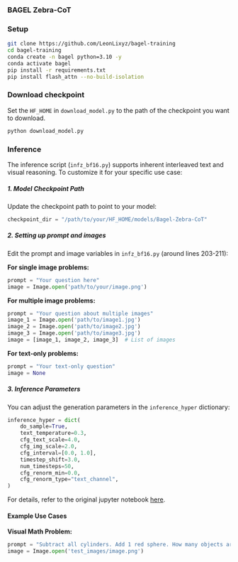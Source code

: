 ### BAGEL Zebra-CoT

### Setup

```bash
git clone https://github.com/LeonLixyz/bagel-training
cd bagel-training
conda create -n bagel python=3.10 -y
conda activate bagel
pip install -r requirements.txt
pip install flash_attn --no-build-isolation
```

### Download checkpoint

Set the `HF_HOME` in `download_model.py` to the path of the checkpoint you want to download.

```bash
python download_model.py
```

### Inference

The inference script (`infz_bf16.py`) supports inherent interleaved text and visual reasoning. To customize it for your
specific use case:

##### 1. Model Checkpoint Path

Update the checkpoint path to point to your model:

```python
checkpoint_dir = "/path/to/your/HF_HOME/models/Bagel-Zebra-CoT"
```

##### 2. Setting up prompt and images

Edit the prompt and image variables in `infz_bf16.py` (around lines 203-211):

**For single image problems:**
```python
prompt = "Your question here"
image = Image.open('path/to/your/image.png')
```

**For multiple image problems:**
```python
prompt = "Your question about multiple images"
image_1 = Image.open('path/to/image1.jpg')
image_2 = Image.open('path/to/image2.jpg') 
image_3 = Image.open('path/to/image3.jpg')
image = [image_1, image_2, image_3]  # List of images
```

**For text-only problems:**
```python
prompt = "Your text-only question"
image = None
```

##### 3. Inference Parameters

You can adjust the generation parameters in the `inference_hyper` dictionary:

```python
inference_hyper = dict(
    do_sample=True,
    text_temperature=0.3,     
    cfg_text_scale=4.0,        
    cfg_img_scale=2.0,       
    cfg_interval=[0.0, 1.0],   
    timestep_shift=3.0,        
    num_timesteps=50,          
    cfg_renorm_min=0.0,        
    cfg_renorm_type="text_channel",  
)
```

For details, refer to the original jupyter notebook [here](inference.ipynb).

#### Example Use Cases

**Visual Math Problem:**
```python
prompt = "Subtract all cylinders. Add 1 red sphere. How many objects are left?"
image = Image.open('test_images/image.png')
```
